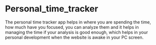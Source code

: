 # Personal_time_tracker
The personal time tracker app helps in where you are spending the time, how much have you focused, you can analyze them and it helps in managing the time if your analysis is good enough, which helps in your personal development when the website is awake in your PC screen.
